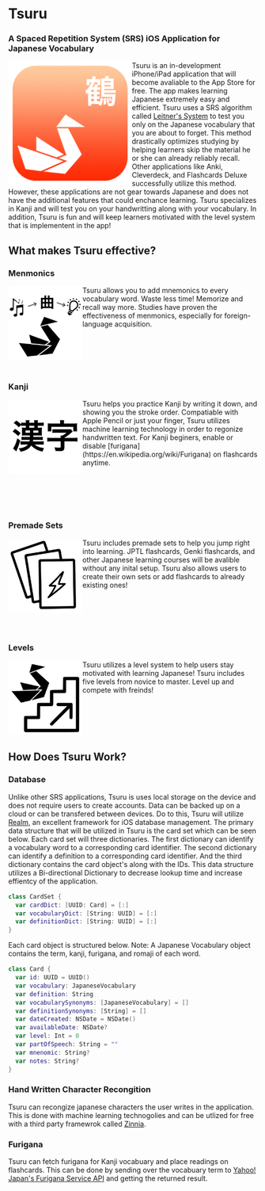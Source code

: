 # Tsuru
### A Spaced Repetition System (SRS) iOS Application for Japanese Vocabulary

<img align="left" src="Sources/App Image.png" width="250" height="250">

Tsuru is an in-development iPhone/iPad application that will become avaliable to the App Store for free. The app makes learning Japanese extremely easy and efficient. Tsuru uses a SRS algorithm called [Leitner's System](https://en.wikipedia.org/wiki/Leitner_system) to test you only on the Japanese vocabulary that you are about to forget. This method drastically optimizes studying by helping learners skip the material he or she can already reliably recall. Other applications like Anki, Cleverdeck, and Flashcards Deluxe successfully utilize this method. However, these applications are not gear towards Japanese and does not have the additional features that could enchance learning. Tsuru specializes in Kanji and will test you on your handwritting along with your vocabulary. In addition, Tsuru is fun and will keep learners motivated with the level system that is implementent in the app!

## What makes Tsuru effective?

### Menmonics
<img align="left" src="Sources/Mnemonics.png" width="150" height="150">
Tsuru allows you to add mnemonics to every vocabulary word. Waste less time! Memorize and recall way more. Studies have proven the effectiveness of menmonics, especially for foreign-language acquisition. 

</br>
</br>
</br>
</br>
</br>
</br>

### Kanji
<img align="left" src="Sources/Kanji.png" width="150" height="150">
Tsuru helps you practice Kanji by writing it down, and showing you the stroke order. Compatiable with Apple Pencil or just your finger, Tsuru utilizes machine learning technology in order to regonize handwritten text. For Kanji beginers, enable or disable [furigana](https://en.wikipedia.org/wiki/Furigana) on flashcards anytime.

</br>
</br>
</br>
</br>
</br>
</br>

### Premade Sets
<img align="left" src="Sources/Premade Sets.png" width="150" height="150">
Tsuru includes premade sets to help you jump right into learning. JPTL flashcards, Genki flashcards, and other Japanese learning courses will be avalible without any inital setup. Tsuru also allows users to create their own sets or add flashcards to already existing ones!

</br>
</br>
</br>
</br>
</br>
</br>

### Levels
<img align="left" src="Sources/Levels.png" width="150" height="150">
Tsuru utilizes a level system to help users stay motivated with learning Japanese! Tsuru includes five levels from novice to master. Level up and compete with freinds!

</br>
</br>
</br>
</br>
</br>
</br>

## How Does Tsuru Work?

### Database
Unlike other SRS applications, Tsuru is uses local storage on the device and does not require users to create accounts. Data can be backed up on a cloud or can be transfered between devices. Do to this, Tsuru will utilize [Realm](https://realm.io/), an excellent framework for iOS database management. The primary data structure that will be utilized in Tsuru is the card set which can be seen below. Each card set will three dictionaries. The first dictionary can identify a vocabulary word to a corresponding card identifier. The second dictionary can identify a definition to a corresponding card identifier. And the third dictionary contains the card object's along with the IDs. This data structure utilizes a Bi-directional Dictionary to decrease lookup time and increase effientcy of the application.

```swift
class CardSet {
  var cardDict: [UUID: Card] = [:]
  var vocabularyDict: [String: UUID] = [:]
  var definitionDict: [String: UUID] = [:]
}
```

Each card object is structured below. Note: A Japanese Vocabulary object contains the term, kanji, furigana, and romaji of each word.

```swift
class Card {
  var id: UUID = UUID()
  var vocabulary: JapaneseVocabulary
  var definition: String
  var vocabularySynonyms: [JapaneseVocabulary] = []
  var definitionSynonyms: [String] = []
  var dateCreated: NSDate = NSDate()
  var availableDate: NSDate?
  var level: Int = 0
  var partOfSpeech: String = ""
  var mnenomic: String?
  var notes: String?
}
```

### Hand Written Character Recongition
Tsuru can recongize japanese characters the user writes in the application. This is done with machine learning technogolies and can be utlized for free with a third party framewrok called [Zinnia](http://taku910.github.io/zinnia/).

### Furigana
Tsuru can fetch furigana for Kanji vocabuary and place readings on flashcards. This can be done by sending over the vocabuary term to [Yahoo! Japan's Furigana Service API](https://developer.yahoo.co.jp/webapi/jlp/furigana/v1/furigana.html) and getting the returned result. 
